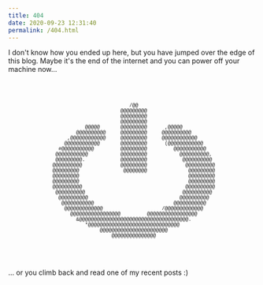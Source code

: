 ```yaml
---
title: 404
date: 2020-09-23 12:31:40
permalink: /404.html
---
```

I don't know how you ended up here, but you have jumped over the edge of this blog. Maybe it's the end of the internet and you can power off your machine now...

<div style="text-align: center; margin: 60px 0;">
<pre style="white-space:pre; letter-spacing:0; font-family:'Consolas','BitstreamVeraSansMono','CourierNew',Courier,monospace; font-size:10px;">
                             /@@                            
                          @@@@@@@@@                         
                          @@@@@@@@@                         
                          @@@@@@@@@                         
              @@@@@       @@@@@@@@@      ,@@@@@             
           @@@@@@@@@@     @@@@@@@@@     @@@@@@@@@@          
        ,@@@@@@@@@@@@     @@@@@@@@@     @@@@@@@@@@@@        
       @@@@@@@@@@@@       @@@@@@@@@      (@@@@@@@@@@@@      
     #@@@@@@@@@@@         @@@@@@@@@         @@@@@@@@@@@     
    @@@@@@@@@@@           @@@@@@@@@           @@@@@@@@@@,   
    @@@@@@@@@.            @@@@@@@@@            @@@@@@@@@@   
   @@@@@@@@@@             @@@@@@@@@             @@@@@@@@@@  
   @@@@@@@@@               @@@@@@@@              @@@@@@@@@  
   @@@@@@@@@                                     @@@@@@@@@  
   @@@@@@@@@                                     @@@@@@@@@  
   @@@@@@@@@@                                   @@@@@@@@@@  
    @@@@@@@@@@                                 @@@@@@@@@@   
     @@@@@@@@@@                               @@@@@@@@@@    
      @@@@@@@@@@@                           @@@@@@@@@@@     
       @@@@@@@@@@@@@                    /@@@@@@@@@@@@@      
         @@@@@@@@@@@@@@@@@         @@@@@@@@@@@@@@@@@        
           &@@@@@@@@@@@@@@@@@@@@@@@@@@@@@@@@@@@@@.          
              *@@@@@@@@@@@@@@@@@@@@@@@@@@@@@@@              
                   @@@@@@@@@@@@@@@@@@@@@@@                  
                       @@@@@@@@@@@@@@@                      
</pre>
</div>

... or you climb back and read one of my recent posts :)